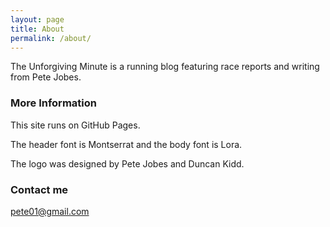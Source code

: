 ```yaml
---
layout: page
title: About
permalink: /about/
---
```


The Unforgiving Minute is a running blog featuring race reports and writing from Pete Jobes. 

### More Information

This site runs on GitHub Pages.

The header font is Montserrat and the body font is Lora.

The logo was designed by Pete Jobes and Duncan Kidd.

### Contact me

[pete01@gmail.com](mailto:pete01@gmail.com)
